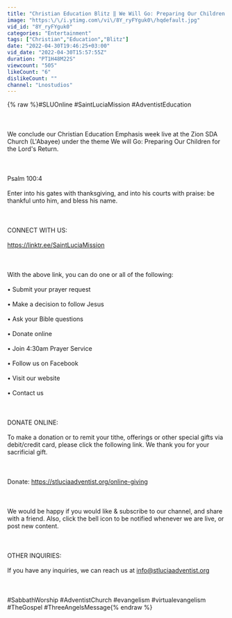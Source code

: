```yaml
---
title: "Christian Education Blitz ‖ We Will Go: Preparing Our Children for the Lord's Return ‖ 30.4.2022"
image: "https:\/\/i.ytimg.com\/vi\/8Y_ryFYguk0\/hqdefault.jpg"
vid_id: "8Y_ryFYguk0"
categories: "Entertainment"
tags: ["Christian","Education","Blitz"]
date: "2022-04-30T19:46:25+03:00"
vid_date: "2022-04-30T15:57:55Z"
duration: "PT1H48M22S"
viewcount: "505"
likeCount: "6"
dislikeCount: ""
channel: "Lnostudios"
---
```

{% raw %}#SLUOnline #SaintLuciaMission #AdventistEducation<br /><br /><br /><br />We conclude our Christian Education Emphasis week live at the Zion SDA Church (L'Abayee) under the theme We will Go: Preparing Our Children for the Lord's Return. <br /><br /><br /><br />Psalm 100:4<br /><br />Enter into his gates with thanksgiving, and into his courts with praise: be thankful unto him, and bless his name.<br /><br /><br /><br />CONNECT WITH US:<br /><br /><a rel="nofollow" target="blank" href="https://linktr.ee/SaintLuciaMission">https://linktr.ee/SaintLuciaMission</a><br /><br /><br /><br />With the above link, you can do one or all of the following:<br /><br />• Submit your prayer request<br /><br />• Make a decision to follow Jesus<br /><br />• Ask your Bible questions<br /><br />• Donate online<br /><br />• Join 4:30am Prayer Service<br /><br />• Follow us on Facebook<br /><br />• Visit our website<br /><br />• Contact us<br /><br /><br /><br />DONATE ONLINE:<br /><br />To make a donation or to remit your tithe, offerings or other special gifts via debit/credit card, please click the following link.  We thank you for your sacrificial gift. <br /><br /><br /><br />Donate: <a rel="nofollow" target="blank" href="https://stluciaadventist.org/online-giving">https://stluciaadventist.org/online-giving</a><br /><br /><br /><br />We would be happy if you would like &amp; subscribe to our channel, and share with a friend.  Also, click the bell icon to be notified whenever we are live, or post new content.<br /><br /><br /><br />OTHER INQUIRIES:<br /><br />If you have any inquiries, we can reach us at info@stluciaadventist.org<br /><br /><br /><br />#SabbathWorship #AdventistChurch #evangelism #virtualevangelism  #TheGospel #ThreeAngelsMessage{% endraw %}
